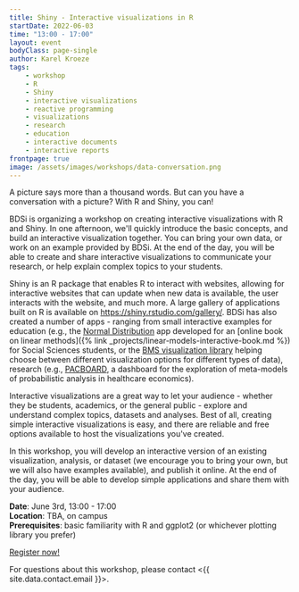 ```yaml
---
title: Shiny - Interactive visualizations in R
startDate: 2022-06-03
time: "13:00 - 17:00"
layout: event
bodyClass: page-single
author: Karel Kroeze
tags:
    - workshop
    - R
    - Shiny
    - interactive visualizations
    - reactive programming
    - visualizations
    - research
    - education
    - interactive documents
    - interactive reports
frontpage: true
image: /assets/images/workshops/data-conversation.png
---
```


A picture says more than a thousand words. But can you have a conversation with a picture? With R and Shiny, you can!

BDSi is organizing a workshop on creating interactive visualizations with R and Shiny. In one afternoon, we'll quickly introduce the basic concepts, and build an interactive visualization together. You can bring your own data, or work on an example provided by BDSi. At the end of the day, you will be able to create and share interactive visualizations to communicate your research, or help explain complex topics to your students.

Shiny is an R package that enables R to interact with websites, allowing for interactive websites that can update when new data is available, the user interacts with the website, and much more. A large gallery of applications built on R is available on <https://shiny.rstudio.com/gallery/>. BDSi has also created a number of apps - ranging from small interactive examples for education (e.g., the [Normal Distribution](https://bookdown.org/pingapang9/linear_models_bookdown/intro.html#fig:app-normal) app developed for an [online book on linear methods]({% link _projects/linear-models-interactive-book.md %}) for Social Sciences students, or the [BMS visualization library](https://bdsi.shinyapps.io/bms-visualization-tool/) helping choose between different visualization options for different types of data), research (e.g., [PACBOARD](https://bdsi.shinyapps.io/pacboard/), a dashboard for the exploration of meta-models of probabilistic analysis in healthcare economics).

Interactive visualizations are a great way to let your audience - whether they be students, academics, or the general public - explore and understand complex topics, datasets and analyses. Best of all, creating simple interactive visualizations is easy, and there are reliable and free options available to host the visualizations you've created.

In this workshop, you will develop an interactive version of an existing visualization, analysis, or dataset (we encourage you to bring your own, but we will also have examples available), and publish it online. At the end of the day, you will be able to develop simple applications and share them with your audience.

**Date**: June 3rd, 13:00 - 17:00  
**Location**: TBA, on campus  
**Prerequisites**: basic familiarity with R and ggplot2 (or whichever plotting library you prefer)

<a class="button" href="https://www.utwente.nl/en/bms/research/bdsi/workshop-shiny/">Register now!</a>

For questions about this workshop, please contact <{{ site.data.contact.email }}>.
